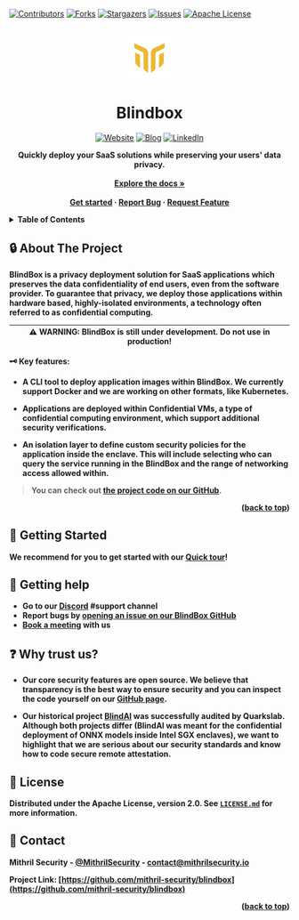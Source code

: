 <a name="readme-top"></a>

[![Contributors][contributors-shield]][contributors-url]
[![Forks][forks-shield]][forks-url]
[![Stargazers][stars-shield]][stars-url]
[![Issues][issues-shield]][issues-url]
[![Apache License][license-shield]][license-url]


<!-- PROJECT LOGO -->
<br />
<div align="center">
  <a href="https://github.com/mithril-security/blindbox">
    <img src="https://github.com/mithril-security/blindai/raw/main/docs/assets/logo.png" alt="Logo" width="80" height="80">
  </a>

<h1 align="center">Blindbox</h1>

[![Website][website-shield]][website-url]
[![Blog][blog-shield]][blog-url]
[![LinkedIn][linkedin-shield]][linkedin-url]

  <p align="center">
    <b>Quickly deploy your SaaS solutions while preserving your users' data privacy.
	<br /><br />
    <a href="https://blindbox.mithrilsecurity.io/en/latest"><strong>Explore the docs »</strong></a>
    <br />
    <br />
    <a href="https://blindbox.mithrilsecurity.io/en/latest/docs/getting-started/quick-tour/">Get started</a>
    ·
    <a href="https://github.com/mithril-security/blindbox/issues">Report Bug</a>
    ·
    <a href="https://github.com/mithril-security/blindbox/issues">Request Feature</a>
  </p>
</div>



<!-- TABLE OF CONTENTS -->
<details>
  <summary>Table of Contents</summary>
  <ol>
    <li>
      <a href="#-about-the-project">About The Project</a>
    </li>
    <li>
      <a href="#-getting-started">Getting Started</a>
    </li>
    <li><a href="#-getting-help">Getting Help</a></li>
	<li><a href="#-why-trust-us">Why trust us?</a></li>
    <li><a href="#-license">License</a></li>
    <li><a href="#-contact">Contact</a></li>
  </ol>
</details>

<!-- ABOUT THE PROJECT -->
## 🔒 About The Project

**BlindBox** is a **privacy deployment** solution for **SaaS applications** which preserves the **data confidentiality** of end users, even from the software provider. To guarantee that privacy, we deploy those applications within **hardware based, highly-isolated** environments, a technology often referred to as **confidential computing**.

| ⚠️ **WARNING:** BlindBox is still under development. **Do not use in production!** |
| --- |

🗝️ **Key features**:

+ A **CLI tool** to deploy **application images** within **BlindBox**. We currently support **Docker** and we are working on other formats, like Kubernetes.

+ Applications are deployed within **Confidential VMs**, a type of confidential computing environment, which support additional security verifications.

+ An **isolation layer** to define **custom security policies** for the application inside the enclave. This will include selecting who can query the service running in the BlindBox and the range of networking access allowed within.

> You can check out [the project code on our GitHub](https://github.com/mithril-security/blindbox/).

<p align="right">(<a href="#readme-top">back to top</a>)</p>

<!-- GETTING STARTED -->
## 🚀 Getting Started

We recommend for you to get started with our [Quick tour](https://blindbox.mithrilsecurity.io/en/latest/docs/getting-started/quick-tour/)!

<!-- GETTING HELP -->
## 🙋 Getting help

* Go to our [Discord](https://discord.com/invite/TxEHagpWd4) #support channel
* Report bugs by [opening an issue on our BlindBox GitHub](https://github.com/mithril-security/blindbox/issues)
* [Book a meeting](https://calendly.com/contact-mithril-security/15mins?month=2023-03) with us

<!-- TRUST US -->
## ❓ Why trust us?

* **Our core security features are open source.** We believe that transparency is the best way to ensure security and you can inspect the code yourself on our [GitHub page](https://github.com/mithril-security/blindbox).

* **Our historical project [BlindAI](https://blindbox.mithrilsecurity.io/en/latest/docs/past-projects/blindai/) was successfully audited** by Quarkslab. Although both projects differ (BlindAI was meant for the confidential deployment of ONNX models inside Intel SGX enclaves), we want to highlight that we are serious about our security standards and know how to code secure remote attestation.


<!-- LICENSE -->
## 📜 License

Distributed under the Apache License, version 2.0. See [`LICENSE.md`](https://www.apache.org/licenses/LICENSE-2.0) for more information.


<!-- CONTACT -->
## 📇 Contact

Mithril Security - [@MithrilSecurity](https://twitter.com/MithrilSecurity) - contact@mithrilsecurity.io

Project Link: [https://github.com/mithril-security/blindbox](https://github.com/mithril-security/blindbox)

<p align="right">(<a href="#readme-top">back to top</a>)</p>

<!-- MARKDOWN LINKS & IMAGES -->
<!-- https://github.com/alexandresanlim/Badges4-README.md-Profile#-blog- -->
[contributors-shield]: https://img.shields.io/github/contributors/mithril-security/blindbox.svg?style=for-the-badge
[contributors-url]: https://github.com/mithril-security/blindbox/graphs/contributors
[forks-shield]: https://img.shields.io/github/forks/mithril-security/blindbox.svg?style=for-the-badge
[forks-url]: https://github.com/mithril-security/blindbox/network/members
[stars-shield]: https://img.shields.io/github/stars/mithril-security/blindbox.svg?style=for-the-badge
[stars-url]: https://github.com/mithril-security/blindbox/stargazers
[issues-shield]: https://img.shields.io/github/issues/mithril-security/blindbox.svg?style=for-the-badge
[issues-url]: https://github.com/mithril-security/blindbox/issues
[license-shield]: https://img.shields.io/github/license/mithril-security/blindbox.svg?style=for-the-badge
[license-url]: https://github.com/mithril-security/blindbox/blob/master/LICENSE.txt
[linkedin-shield]: https://img.shields.io/badge/-Jobs-black.svg?style=for-the-badge&logo=linkedin&colorB=555
[linkedin-url]: https://www.linkedin.com/company/mithril-security-company/
[website-url]: https://www.mithrilsecurity.io
[website-shield]: https://img.shields.io/badge/website-000000?style=for-the-badge&colorB=555
[blog-url]: https://blog.mithrilsecurity.io/
[blog-shield]: https://img.shields.io/badge/Blog-000?style=for-the-badge&logo=ghost&logoColor=yellow&colorB=555
[product-screenshot]: images/screenshot.png
[Python]: https://img.shields.io/badge/Python-FFD43B?style=for-the-badge&logo=python&logoColor=blue
[Python-url]: https://www.python.org/
[Rust]: https://img.shields.io/badge/rust-FFD43B?style=for-the-badge&logo=rust&logoColor=black
[Rust-url]: https://www.rust-lang.org/fr
[Intel-SGX]: https://img.shields.io/badge/SGX-FFD43B?style=for-the-badge&logo=intel&logoColor=black
[Intel-sgx-url]: https://www.intel.fr/content/www/fr/fr/architecture-and-technology/software-guard-extensions.html
[Tract]: https://img.shields.io/badge/Tract-FFD43B?style=for-the-badge
[tract-url]: https://github.com/mithril-security/tract/tree/6e4620659837eebeaba40ab3eeda67d33a99c7cf

<!-- Done using https://github.com/othneildrew/Best-README-Template -->
